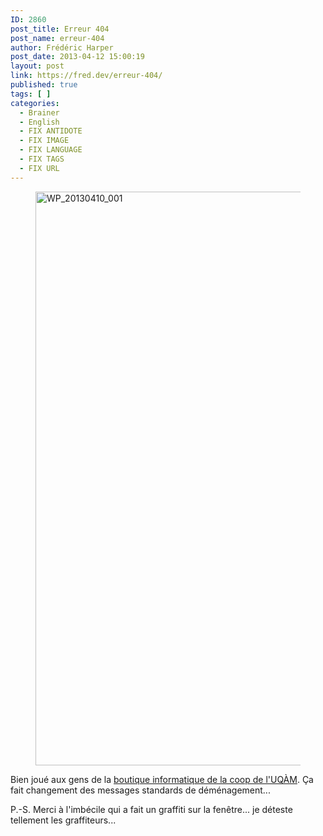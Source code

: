 ```yaml
---
ID: 2860
post_title: Erreur 404
post_name: erreur-404
author: Frédéric Harper
post_date: 2013-04-12 15:00:19
layout: post
link: https://fred.dev/erreur-404/
published: true
tags: [ ]
categories:
  - Brainer
  - English
  - FIX ANTIDOTE
  - FIX IMAGE
  - FIX LANGUAGE
  - FIX TAGS
  - FIX URL
---
```

<figure><img alt="WP_20130410_001" src="http://fred.dev/wp-content/uploads/2013/04/WP_20130410_001.jpg" width="1632" height="918"/></figure><p>Bien joué aux gens de la <a href="https://www.coopuqam.com/7-Boutique-informatique-succursale.html" target="_blank" rel="noopener noreferrer">boutique informatique de la coop de l'UQÀM</a>. Ça fait changement des messages standards de déménagement...</p><p>P.-S. Merci à l'imbécile qui a fait un graffiti sur la fenêtre... je déteste tellement les graffiteurs...</p> 